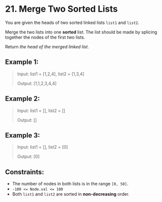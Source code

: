 # 21. Merge Two Sorted Lists

You are given the heads of two sorted linked lists `list1` and `list2`.

Merge the two lists into one **sorted** list. The list should be made by splicing together the nodes of the first two lists.

Return *the head of the merged linked list*.

 

## Example 1:


> Input: list1 = [1,2,4], list2 = [1,3,4]
>
> Output: [1,1,2,3,4,4]

## Example 2:

> Input: list1 = [], list2 = []
>
> Output: []

## Example 3:

> Input: list1 = [], list2 = [0]
> 
> Output: [0]
 

## Constraints:

- The number of nodes in both lists is in the range `[0, 50]`.
- `-100 <= Node.val <= 100`
- Both `list1` and `list2` are sorted in **non-decreasing** order.